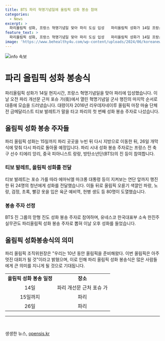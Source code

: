 ```yaml
---
title: BTS 파리 혁명기념일에 올림픽 성화 봉송 참여
categories:
  - News
excerpt: >
  파리올림픽 성화, 프랑스 혁명기념일 맞아 파리 도심 입성   파리올림픽 성화가 14일 프랑스 혁명기념일을 맞아 파리 중심부에 도착했다. 프랑스군 대령이자 올림픽 금메달리스트인 티보 발레트가 첫 번째 성화 봉송 주자로 나서며, 파리를 누빈 뒤 26일 개막식에 맞춰 다시 돌아올 예정이다. 파리 시내 봉송 주자로는 티에리 앙리, 랑랑, BTS 진 등이 참여할 예정이다.
feature_text: >
  파리올림픽 성화, 프랑스 혁명기념일 맞아 파리 도심 입성   파리올림픽 성화가 14일 프랑스 혁명기념일을 맞아 파리 중심부에 도착했다. 프랑스군 대령이자 올림픽 금메달리스트인 티보 발레트가 첫 번째 성화 봉송 주자로 나서며, 파리를 누빈 뒤 26일 개막식에 맞춰 다시 돌아올 예정이다. 파리 시내 봉송 주자로는 티에리 앙리, 랑랑, BTS 진 등이 참여할 예정이다.
image: 'https://www.behealthy4u.com/wp-content/uploads/2024/06/koreanews.jpg'
---
```


<p><img src="https://www.behealthy4u.com/wp-content/uploads/2024/06/koreanews.jpg" alt="info 속보" /></p>

<h1>파리 올림픽 성화 봉송식</h1>

<p data-ke-size="size16">파리올림픽 성화가 14일 현지시간, 프랑스 혁명기념일을 맞아 파리에 입성했습니다. 이날 오전 파리 개선문 근처 포슈 가(街)에서 열린 혁명기념일 군사 행진의 마지막 순서로 대중에 모습을 드러냈습니다. 대령이자 2016년 리우데자네이루 올림픽 마장 마술 단체전 금메달리스트 티보 발레트가 말을 타고 파리의 첫 번째 성화 봉송 주자로 나섰습니다.</p>

<h2 data-ke-size="size26">올림픽 성화 봉송 주자들</h2>

<p data-ke-size="size16">파리 올림픽 성화는 15일까지 파리 곳곳을 누빈 뒤 다시 지방으로 이동한 뒤, 26일 개막식에 맞춰 다시 파리로 돌아올 예정입니다. 파리 시내 성화 봉송 주자로는 프랑스 전 축구 선수 티에리 앙리, 중국 피아니스트 랑랑, 방탄소년단(BTS)의 진 등이 참여합니다.</p>

<h3 data-ke-size="size24">티보 발레트, 올림픽 성화를 전달</h3>

<p data-ke-size="size16">티보 발레트는 포슈 가를 따라 에마뉘엘 마크롱 대통령 등이 지켜보는 연단 앞까지 행진한 뒤 24명의 청년에게 성화를 전달했습니다. 이들 뒤로 올림픽 오륜기 색깔인 파랑, 노랑, 검정, 초록, 빨강 옷을 입은 육군 예비역, 헌병 생도 등 80명이 도열했습니다.</p>

<h3 data-ke-size="size24">봉송 주자 선정</h3>

<p data-ke-size="size16">BTS 진 그룹의 맏형 진도 성화 봉송 주자로 참여하며, 유네스코 한국대표부 소속 한진주 실무관도 파리올림픽 성화 봉송 주자로 뽑혀 이날 오후 성화를 들었습니다.</p>

<h2 data-ke-size="size26">올림픽 성화봉송식의 의미</h2>

<p data-ke-size="size16">파리 올림픽 조직위원장은 "우리는 10년 동안 올림픽을 준비해왔다. 이번 올림픽은 아주 멋진 대회가 될 것"이라고 밝혔으며, 이로 인해 파리 올림픽 성화 봉송식은 많은 사람들에게 큰 의미를 지니게 될 것으로 기대됩니다.</p>

<table>
    <tr>
        <td style="text-align: center; height: 17px;"><b>올림픽 성화 봉송 일정</b></td>
        <td style="text-align: center; height: 17px;"><b>장소</b></td>
    </tr>
    <tr>
        <td style="text-align: center; height: 17px;">14일</td>
        <td style="text-align: center; height: 17px;">파리 개선문 근처 포슈 가</td>
    </tr>
    <tr>
        <td style="text-align: center; height: 17px;">15일까지</td>
        <td style="text-align: center; height: 17px;">파리</td>
    </tr>
    <tr>
        <td style="text-align: center; height: 17px;">26일</td>
        <td style="text-align: center; height: 17px;">파리</td>
    </tr>
</table>

<hr>

<p data-ke-size="size16">&nbsp;</p>
생생한 뉴스, <a href="https://opensis.kr" rel="dofollow">opensis.kr</a>


